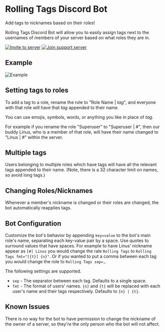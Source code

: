 # Rolling Tags Discord Bot

Add tags to nicknames based on their roles!

Rolling Tags Discord Bot will allow you to easily assign tags next to the usernames of members of your server based on what roles they are in.

[![Invite to server](https://i.imgur.com/z0ywl9d.png)](https://discord.com/api/oauth2/authorize?client_id=806118748573794385&permissions=134217728&scope=bot)
[![Join support server](https://i.imgur.com/Qkdwub8.png)](https://discord.gg/6J6pbWqqmE)

## Example

![Example](https://i.imgur.com/zpnIsnQ.png)

## Setting tags to roles

To add a tag to a role, rename the role to "Role Name | _tag_", and everyone with that role will have that _tag_ appended to their name.

You can use emojis, symbols, words, or anything you like in place of _tag_.

For example if you rename the role "Superuser" to "Superuser | #", then our buddy Linus, who is a member of that role, will have their name changed to "Linus | #" within the server.

## Multiple tags

Users belonging to multiple roles which have tags will have all the relevant tags appended to their name. (Note, there is a 32 character limit on names, so avoid long tags.)

## Changing Roles/Nicknames

Whenever a member's nickname is changed or their roles are changed, the bot automatically reapplies tags.

## Bot Configuration

Customize the bot's behavior by appending `key=value` to the bot's main role's name, separating each key-value pair by a space. Use quotes to surround values that have spaces. For example to have Linus' nickname appear as `[#] Linus` you would change the rale `Rolling Tags` to `Rolling Tags fmt="[{t}] {n}"`. Or if you wanted to put a comma between each tag you would change the role to `Rolling Tags sep=,`.

The following settings are supported.

- `sep` - The separator between each tag. Defaults to a single space.
- `fmt` - The format of users' names. `{n}` and `{t}` will be replaced with each user's name and their tags respectively. Defaults to `{n} | {t}`.

## Known Issues

There is no way for the bot to have permission to change the nickname of the owner of a server, so they're the only person who the bot will not affect.
